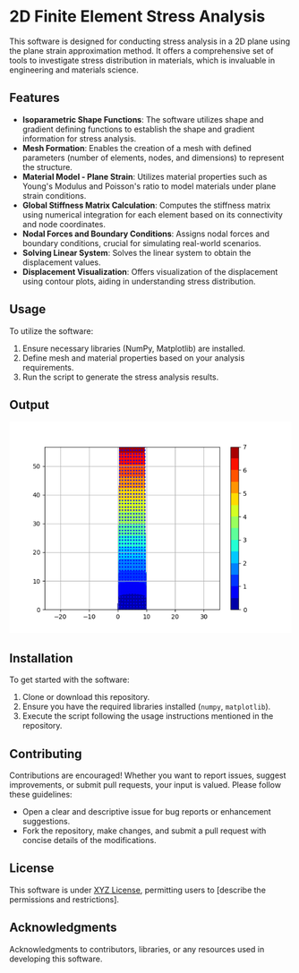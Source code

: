 # 2D Finite Element Stress Analysis

This software is designed for conducting stress analysis in a 2D plane using the plane strain approximation method. It offers a comprehensive set of tools to investigate stress distribution in materials, which is invaluable in engineering and materials science.

## Features

- **Isoparametric Shape Functions**: The software utilizes shape and gradient defining functions to establish the shape and gradient information for stress analysis.
- **Mesh Formation**: Enables the creation of a mesh with defined parameters (number of elements, nodes, and dimensions) to represent the structure.
- **Material Model - Plane Strain**: Utilizes material properties such as Young's Modulus and Poisson's ratio to model materials under plane strain conditions.
- **Global Stiffness Matrix Calculation**: Computes the stiffness matrix using numerical integration for each element based on its connectivity and node coordinates.
- **Nodal Forces and Boundary Conditions**: Assigns nodal forces and boundary conditions, crucial for simulating real-world scenarios.
- **Solving Linear System**: Solves the linear system to obtain the displacement values.
- **Displacement Visualization**: Offers visualization of the displacement using contour plots, aiding in understanding stress distribution.

## Usage

To utilize the software:
1. Ensure necessary libraries (NumPy, Matplotlib) are installed.
2. Define mesh and material properties based on your analysis requirements.
3. Run the script to generate the stress analysis results.

## Output
![Strain visualisation](https://raw.githubusercontent.com/YoussefNassar-1959/2d_FEM_Solver/main/Stress%20visualization.png)

## Installation

To get started with the software:

1. Clone or download this repository.
2. Ensure you have the required libraries installed (`numpy`, `matplotlib`).
3. Execute the script following the usage instructions mentioned in the repository.

## Contributing

Contributions are encouraged! Whether you want to report issues, suggest improvements, or submit pull requests, your input is valued. Please follow these guidelines:
- Open a clear and descriptive issue for bug reports or enhancement suggestions.
- Fork the repository, make changes, and submit a pull request with concise details of the modifications.

## License

This software is under [XYZ License](license-file), permitting users to [describe the permissions and restrictions].

## Acknowledgments

Acknowledgments to contributors, libraries, or any resources used in developing this software.
